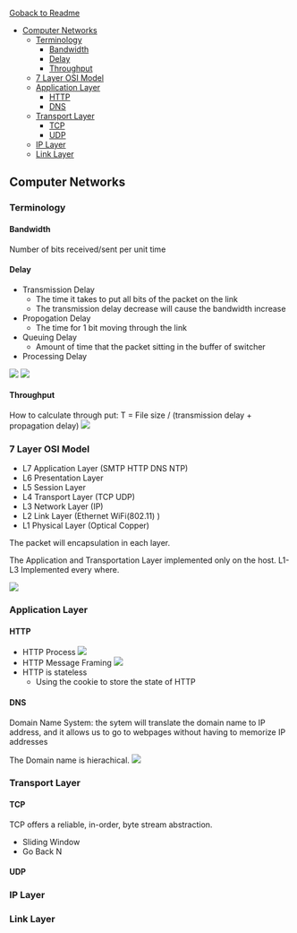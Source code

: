 [Goback to Readme](./readme.md)

- [Computer Networks](#computer-networks)
  - [Terminology](#terminology)
    - [Bandwidth](#bandwidth)
    - [Delay](#delay)
    - [Throughput](#throughput)
  - [7 Layer OSI Model](#7-layer-osi-model)
  - [Application Layer](#application-layer)
    - [HTTP](#http)
    - [DNS](#dns)
  - [Transport Layer](#transport-layer)
    - [TCP](#tcp)
    - [UDP](#udp)
  - [IP Layer](#ip-layer)
  - [Link Layer](#link-layer)

## Computer Networks

### Terminology

#### Bandwidth
Number of bits received/sent per unit time


#### Delay

- Transmission Delay
  - The time it takes to put all bits of the packet on the link
  - The transmission delay decrease will cause the bandwidth increase
- Propogation Delay
  - The time for 1 bit moving through the link
- Queuing Delay
  - Amount of time that the packet sitting in the buffer of switcher
- Processing Delay

![](./IMG/Network_Delay.png)
![](./IMG/Network_EndToEndDelay.png)

#### Throughput
How to calculate through put:
T = File size / (transmission delay + propagation delay)
![](./IMG/Network_Throughput.png)
### 7 Layer OSI Model

- L7 Application Layer (SMTP HTTP DNS NTP)
- L6 Presentation Layer
- L5 Session Layer 
- L4 Transport Layer (TCP UDP)
- L3 Network Layer (IP)
- L2 Link Layer (Ethernet WiFi(802.11) )
- L1 Physical Layer (Optical Copper)

The packet will encapsulation in each layer.

The Application and Transportation Layer implemented only on the host. L1-L3 Implemented every where.

![](./IMG/Network_CommuProcess.png)
### Application Layer
#### HTTP

- HTTP Process
![](./IMG/Network_HTTP_Process.png)
- HTTP Message Framing
![](IMG/Network_HTTP_Meg.png)
- HTTP is stateless
  - Using the cookie to store the state of HTTP


#### DNS
Domain Name System: the sytem will translate the domain name to IP address, and it allows us to go to webpages without having to memorize IP addresses

The Domain name is hierachical. 
![](./IMG/Netwokr_DNS.png)

### Transport Layer

#### TCP
TCP offers a reliable, in-order, byte stream abstraction.
- Sliding Window
- Go Back N
#### UDP

### IP Layer


### Link Layer